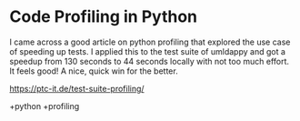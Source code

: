 # Code Profiling in Python

I came across a good article on python profiling that explored the use case of
speeding up tests.  I applied this to the test suite of umldappy and got a
speedup from 130 seconds to 44 seconds locally with not too much effort.  It
feels good!  A nice, quick win for the better.

https://ptc-it.de/test-suite-profiling/

+python
+profiling
